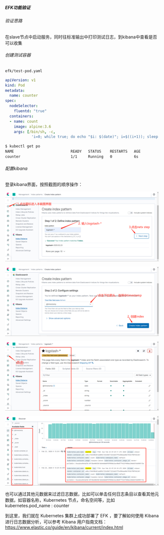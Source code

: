 ##### EFK功能验证

###### 验证思路

在slave节点中启动服务，同时往标准输出中打印测试日志，到kibana中查看是否可以收集

###### 创建测试容器

`efk/test-pod.yaml`

```yaml
apiVersion: v1
kind: Pod
metadata:
  name: counter
spec:
  nodeSelector:
    fluentd: "true"
  containers:
  - name: count
    image: alpine:3.6
    args: [/bin/sh, -c,
            'i=0; while true; do echo "$i: $(date)"; i=$((i+1)); sleep 1; done']
```

```bash
$ kubectl get po  
NAME                          READY   STATUS    RESTARTS   AGE  
counter                       1/1     Running   0          6s

```

###### 配置kibana

登录kibana界面，按照截图的顺序操作：

![](images\kibana-op1.png)

![](images\kibana-op2.png)

![](images\kibana-op3.png)

![](images\kibana-op4.png)

也可以通过其他元数据来过滤日志数据，比如可以单击任何日志条目以查看其他元数据，如容器名称，Kubernetes 节点，命名空间等，比如kubernetes.pod_name : counter

到这里，我们就在 Kubernetes 集群上成功部署了 EFK ，要了解如何使用 Kibana 进行日志数据分析，可以参考 Kibana 用户指南文档：https://www.elastic.co/guide/en/kibana/current/index.html

